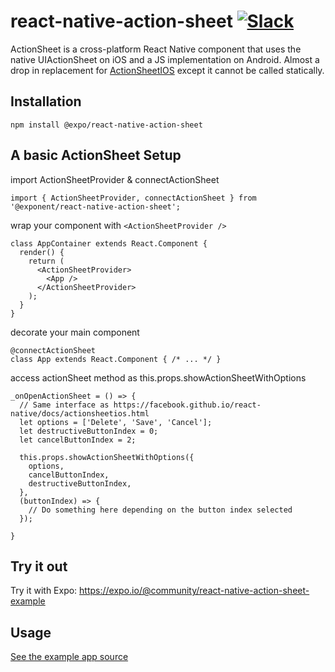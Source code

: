 # react-native-action-sheet [![Slack](https://slack.expo.io/badge.svg)](https://slack.expo.io)

ActionSheet is a cross-platform React Native component that uses the native UIActionSheet on iOS and a JS implementation on Android. Almost a drop in replacement for [ActionSheetIOS](https://facebook.github.io/react-native/docs/actionsheetios.html) except it cannot be called statically.

## Installation
```
npm install @expo/react-native-action-sheet
```

## A basic ActionSheet Setup

import ActionSheetProvider & connectActionSheet   

```
import { ActionSheetProvider, connectActionSheet } from '@exponent/react-native-action-sheet';
```

wrap your component with `<ActionSheetProvider />`   

```
class AppContainer extends React.Component {
  render() {
    return (
      <ActionSheetProvider>
        <App />
      </ActionSheetProvider>
    );
  }
}
```

decorate your main component   

```
@connectActionSheet
class App extends React.Component { /* ... */ }
```

access actionSheet method as this.props.showActionSheetWithOptions   
```
_onOpenActionSheet = () => {
  // Same interface as https://facebook.github.io/react-native/docs/actionsheetios.html
  let options = ['Delete', 'Save', 'Cancel'];
  let destructiveButtonIndex = 0;
  let cancelButtonIndex = 2;
  
  this.props.showActionSheetWithOptions({
    options,
    cancelButtonIndex,
    destructiveButtonIndex,
  },
  (buttonIndex) => {
    // Do something here depending on the button index selected
  });

}
```


## Try it out

Try it with Expo: https://expo.io/@community/react-native-action-sheet-example

## Usage

[See the example app source](https://github.com/expo/react-native-action-sheet/tree/master/example)
